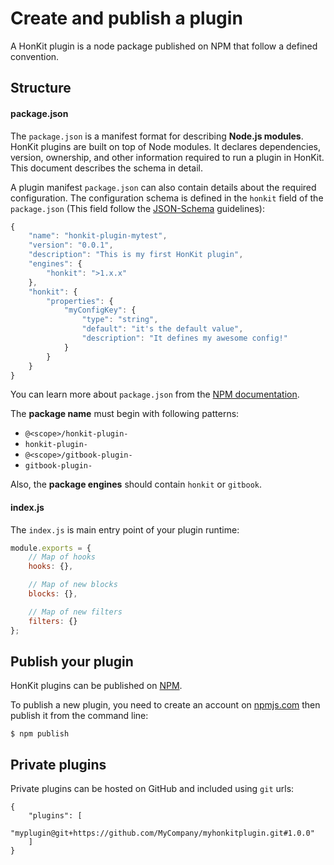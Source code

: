 # Create and publish a plugin

A HonKit plugin is a node package published on NPM that follow a defined convention.

## Structure

#### package.json

The `package.json` is a manifest format for describing **Node.js modules**. HonKit plugins are built on top of Node modules. It declares dependencies, version, ownership, and other information required to run a plugin in HonKit. This document describes the schema in detail.

A plugin manifest `package.json` can also contain details about the required configuration. The configuration schema is defined in the `honkit` field of the `package.json` (This field follow the [JSON-Schema](http://json-schema.org) guidelines):

```js
{
    "name": "honkit-plugin-mytest",
    "version": "0.0.1",
    "description": "This is my first HonKit plugin",
    "engines": {
        "honkit": ">1.x.x"
    },
    "honkit": {
        "properties": {
            "myConfigKey": {
                "type": "string",
                "default": "it's the default value",
                "description": "It defines my awesome config!"
            }
        }
    }
}
```

You can learn more about `package.json` from the [NPM documentation](https://docs.npmjs.com/files/package.json).

The **package name** must begin with following patterns:

- `@<scope>/honkit-plugin-`
- `honkit-plugin-`
- `@<scope>/gitbook-plugin-`
- `gitbook-plugin-`

Also, the **package engines** should contain `honkit` or `gitbook`.

#### index.js

The `index.js` is main entry point of your plugin runtime:

```js
module.exports = {
    // Map of hooks
    hooks: {},

    // Map of new blocks
    blocks: {},

    // Map of new filters
    filters: {}
};
```

## Publish your plugin

HonKit plugins can be published on [NPM](https://www.npmjs.com).

To publish a new plugin, you need to create an account on [npmjs.com](https://www.npmjs.com) then publish it from the command line:

```
$ npm publish
```

## Private plugins

Private plugins can be hosted on GitHub and included using `git` urls:

```
{
    "plugins": [
        "myplugin@git+https://github.com/MyCompany/myhonkitplugin.git#1.0.0"
    ]
}
```
